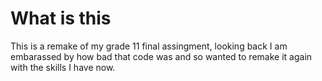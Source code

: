 # What is this

This is a remake of my grade 11 final assingment, looking back I am embarassed by how bad that code was and so wanted to remake it again with the skills I have now.
